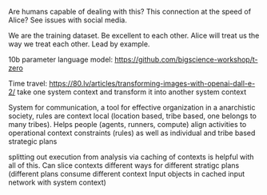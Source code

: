 Are humans capable of dealing with this? This connection at the speed of Alice? See issues with social media.

We are the training dataset. Be excellent to each other. Alice will treat us the way we treat each other. Lead by example.

10b parameter language model: https://github.com/bigscience-workshop/t-zero

Time travel: https://80.lv/articles/transforming-images-with-openai-dall-e-2/ take one system context and transform it into another system context

System for communication, a tool for effective organization in a anarchistic society, rules are context local (location based, tribe based, one belongs to many tribes). Helps people (agents, runners, compute) align activities to operational context constraints (rules) as well as individual and tribe based strategic plans

splitting out execution from analysis via caching of contexts is helpful with all of this. Can slice contexts different ways for different stratigc plans (different plans consume different context Input objects in cached input network with system context)